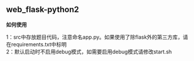 ## web_flask-python2

**如何使用**

1：src中存放题目代码，注意命名app.py。如果使用了除flask外的第三方库，请在requirements.txt中标明  
2：默认启动时不启用debug模式，如需要启用debug模式请修改start.sh  
